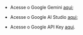- Acesse o Google Gemini [aqui](https://gemini.google.com/);

- Acesse o Google AI Studio [aqui](https://aistudio.google.com/app/prompts/new_chat);

- Acesse o Google API Key [aqui](https://aistudio.google.com/app/apikey).
